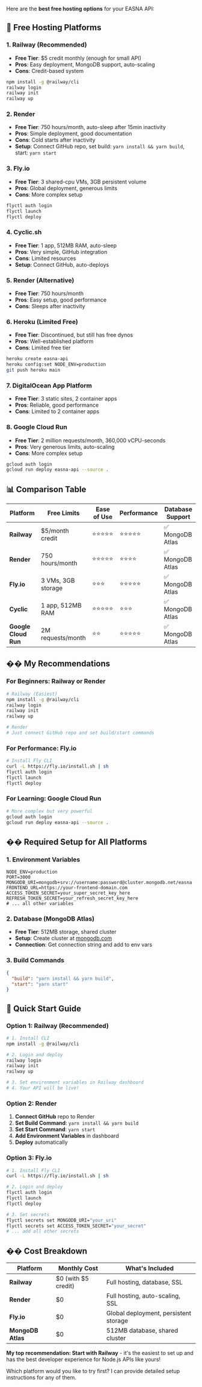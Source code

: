 Here are the **best free hosting options** for your EASNA API:

## **🚀 Free Hosting Platforms**

### **1. Railway (Recommended)**
- **Free Tier**: $5 credit monthly (enough for small API)
- **Pros**: Easy deployment, MongoDB support, auto-scaling
- **Cons**: Credit-based system
```bash
npm install -g @railway/cli
railway login
railway init
railway up
```

### **2. Render**
- **Free Tier**: 750 hours/month, auto-sleep after 15min inactivity
- **Pros**: Simple deployment, good documentation
- **Cons**: Cold starts after inactivity
- **Setup**: Connect GitHub repo, set build: `yarn install && yarn build`, start: `yarn start`

### **3. Fly.io**
- **Free Tier**: 3 shared-cpu VMs, 3GB persistent volume
- **Pros**: Global deployment, generous limits
- **Cons**: More complex setup
```bash
flyctl auth login
flyctl launch
flyctl deploy
```

### **4. Cyclic.sh**
- **Free Tier**: 1 app, 512MB RAM, auto-sleep
- **Pros**: Very simple, GitHub integration
- **Cons**: Limited resources
- **Setup**: Connect GitHub, auto-deploys

### **5. Render (Alternative)**
- **Free Tier**: 750 hours/month
- **Pros**: Easy setup, good performance
- **Cons**: Sleeps after inactivity

### **6. Heroku (Limited Free)**
- **Free Tier**: Discontinued, but still has free dynos
- **Pros**: Well-established platform
- **Cons**: Limited free tier
```bash
heroku create easna-api
heroku config:set NODE_ENV=production
git push heroku main
```

### **7. DigitalOcean App Platform**
- **Free Tier**: 3 static sites, 2 container apps
- **Pros**: Reliable, good performance
- **Cons**: Limited to 2 container apps

### **8. Google Cloud Run**
- **Free Tier**: 2 million requests/month, 360,000 vCPU-seconds
- **Pros**: Very generous limits, auto-scaling
- **Cons**: More complex setup
```bash
gcloud auth login
gcloud run deploy easna-api --source .
```

## **📊 Comparison Table**

| Platform | Free Limits | Ease of Use | Performance | Database Support |
|----------|-------------|-------------|-------------|------------------|
| **Railway** | $5/month credit | ⭐⭐⭐⭐⭐ | ⭐⭐⭐⭐⭐ | ✅ MongoDB Atlas |
| **Render** | 750 hours/month | ⭐⭐⭐⭐⭐ | ⭐⭐⭐⭐ | ✅ MongoDB Atlas |
| **Fly.io** | 3 VMs, 3GB storage | ⭐⭐⭐ | ⭐⭐⭐⭐⭐ | ✅ MongoDB Atlas |
| **Cyclic** | 1 app, 512MB RAM | ⭐⭐⭐⭐⭐ | ⭐⭐⭐ | ✅ MongoDB Atlas |
| **Google Cloud Run** | 2M requests/month | ⭐⭐ | ⭐⭐⭐⭐⭐ | ✅ MongoDB Atlas |

## **�� My Recommendations**

### **For Beginners: Railway or Render**
```bash
# Railway (Easiest)
npm install -g @railway/cli
railway login
railway init
railway up

# Render
# Just connect GitHub repo and set build/start commands
```

### **For Performance: Fly.io**
```bash
# Install Fly CLI
curl -L https://fly.io/install.sh | sh
flyctl auth login
flyctl launch
flyctl deploy
```

### **For Learning: Google Cloud Run**
```bash
# More complex but very powerful
gcloud auth login
gcloud run deploy easna-api --source .
```

## **�� Required Setup for All Platforms**

### **1. Environment Variables**
```env
NODE_ENV=production
PORT=3000
MONGODB_URI=mongodb+srv://username:password@cluster.mongodb.net/easna
FRONTEND_URL=https://your-frontend-domain.com
ACCESS_TOKEN_SECRET=your_super_secret_key_here
REFRESH_TOKEN_SECRET=your_refresh_secret_key_here
# ... all other variables
```

### **2. Database (MongoDB Atlas)**
- **Free Tier**: 512MB storage, shared cluster
- **Setup**: Create cluster at [mongodb.com](https://mongodb.com)
- **Connection**: Get connection string and add to env vars

### **3. Build Commands**
```json
{
  "build": "yarn install && yarn build",
  "start": "yarn start"
}
```

## **🚀 Quick Start Guide**

### **Option 1: Railway (Recommended)**
```bash
# 1. Install CLI
npm install -g @railway/cli

# 2. Login and deploy
railway login
railway init
railway up

# 3. Set environment variables in Railway dashboard
# 4. Your API will be live!
```

### **Option 2: Render**
1. **Connect GitHub** repo to Render
2. **Set Build Command**: `yarn install && yarn build`
3. **Set Start Command**: `yarn start`
4. **Add Environment Variables** in dashboard
5. **Deploy** automatically

### **Option 3: Fly.io**
```bash
# 1. Install Fly CLI
curl -L https://fly.io/install.sh | sh

# 2. Login and deploy
flyctl auth login
flyctl launch
flyctl deploy

# 3. Set secrets
flyctl secrets set MONGODB_URI="your_uri"
flyctl secrets set ACCESS_TOKEN_SECRET="your_secret"
# ... add all other secrets
```

## **�� Cost Breakdown**

| Platform | Monthly Cost | What's Included |
|----------|--------------|-----------------|
| **Railway** | $0 (with $5 credit) | Full hosting, database, SSL |
| **Render** | $0 | Full hosting, auto-scaling, SSL |
| **Fly.io** | $0 | Global deployment, persistent storage |
| **MongoDB Atlas** | $0 | 512MB database, shared cluster |

**My top recommendation: Start with Railway** - it's the easiest to set up and has the best developer experience for Node.js APIs like yours!

Which platform would you like to try first? I can provide detailed setup instructions for any of them.